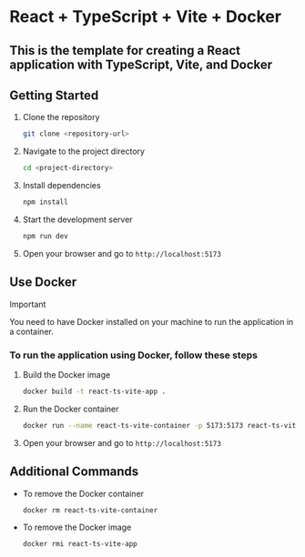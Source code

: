 # React + TypeScript + Vite + Docker

## This is the template for creating a React application with TypeScript, Vite, and Docker

## Getting Started

1. Clone the repository

   ```bash
   git clone <repository-url>
   ```

2. Navigate to the project directory

   ```bash
   cd <project-directory>
   ```

3. Install dependencies

   ```bash
   npm install
   ```

4. Start the development server

   ```bash
   npm run dev
   ```

5. Open your browser and go to `http://localhost:5173`

## Use Docker

>[!Important]
> You need to have Docker installed on your machine to run the application in a container.

### To run the application using Docker, follow these steps

1. Build the Docker image

   ```bash
   docker build -t react-ts-vite-app .
   ```

2. Run the Docker container

   ```bash
   docker run --name react-ts-vite-container -p 5173:5173 react-ts-vite-app
   ```

3. Open your browser and go to `http://localhost:5173`

## Additional Commands

- To remove the Docker container

   ```bash
   docker rm react-ts-vite-container
   ```

- To remove the Docker image

   ```bash
   docker rmi react-ts-vite-app
   ```
